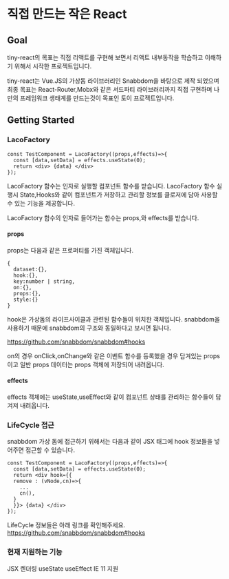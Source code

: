 # 직접 만드는 작은 React

## Goal

tiny-react의 목표는 직접 리액트를 구현해 보면서 리액트 내부동작을 학습하고 이해하기 위해서 시작한 프로젝트입니다.

tiny-react는 Vue.JS의 가상돔 라이브러리인 Snabbdom을 바탕으로 제작 되었으며 최종 목표는 React-Router,Mobx와 같은 서드파티 라이브러리까지 직접 구현하며 나만의 프레임워크 생태계를 만드는것이 목표인 토이 프로젝트입니다.

## Getting Started

### LacoFactory

```javascript=
const TestComponent = LacoFactory((props,effects)=>{
  const [data,setData] = effects.useState(0);
  return <div> {data} </div>
});
```

LacoFactory 함수는 인자로 실행할 컴포넌트 함수를 받습니다.
LacoFactory 함수 실행시 State,Hooks와 같이 컴포넌트가 저장하고 관리할 정보를 클로저에 담아 사용할 수 있는 기능을 제공합니다.

LacoFactory 함수의 인자로 들어가는 함수는 props,와 effects를 받습니다.

#### props

props는 다음과 같은 프로퍼티를 가진 객체입니다.

```
{
  dataset:{},
  hook:{},
  key:number | string,
  on:{},
  props:{},
  style:{}
}
```
hook은 가상돔의 라이프사이클과 관련된 함수들이 위치한 객체입니다.
snabbdom을 사용하기 때문에 snabbdom의 구조와 동일하다고 보시면 됩니다.

https://github.com/snabbdom/snabbdom#hooks

on의 경우 onClick,onChange와 같은 이벤트 함수를 등록했을 경우 담겨있는 props이고 일반 props 데이터는 props 객체에 저장되어 내려옵니다.

#### effects

effects 객체에는 useState,useEffect와 같이 컴포넌트 상태를 관리하는 함수들이 담겨져 내려옵니다.

### LifeCycle 접근

snabbdom 가상 돔에 접근하기 위해서는 다음과 같이 JSX 태그에 hook 정보들을 넣어주면 접근할 수 있습니다.

```javascript=
const TestComponent = LacoFactory((props,effects)=>{
  const [data,setData] = effects.useState(0);
  return <div hook={{
  remove : (vNode,cn)=>{
    ...
    cn(),
  }
  }}> {data} </div>
});
```

LifeCycle 정보들은 아래 링크를 확인해주세요.
https://github.com/snabbdom/snabbdom#hooks

### 현재 지원하는 기능
JSX 렌더링
useState
useEffect
IE 11 지원